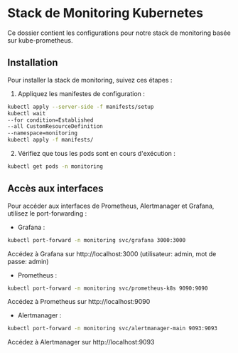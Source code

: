 # Stack de Monitoring Kubernetes

Ce dossier contient les configurations pour notre stack de monitoring basée sur kube-prometheus.

## Installation

Pour installer la stack de monitoring, suivez ces étapes :

1. Appliquez les manifestes de configuration :

```bash
kubectl apply --server-side -f manifests/setup
kubectl wait 
--for condition=Established 
--all CustomResourceDefinition 
--namespace=monitoring
kubectl apply -f manifests/
```

2. Vérifiez que tous les pods sont en cours d'exécution :

```bash
kubectl get pods -n monitoring

```

## Accès aux interfaces

Pour accéder aux interfaces de Prometheus, Alertmanager et Grafana, utilisez le port-forwarding :

- Grafana :

```bash
kubectl port-forward -n monitoring svc/grafana 3000:3000
```

Accédez à Grafana sur http://localhost:3000 (utilisateur: admin, mot de passe: admin)

- Prometheus :

```bash
kubectl port-forward -n monitoring svc/prometheus-k8s 9090:9090
```

Accédez à Prometheus sur http://localhost:9090

- Alertmanager :

```bash
kubectl port-forward -n monitoring svc/alertmanager-main 9093:9093
```

Accédez à Alertmanager sur http://localhost:9093